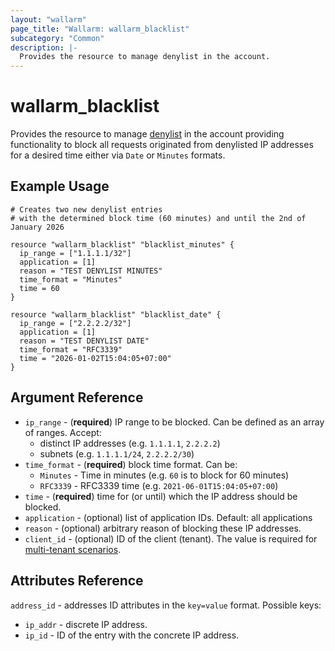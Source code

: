 ```yaml
---
layout: "wallarm"
page_title: "Wallarm: wallarm_blacklist"
subcategory: "Common"
description: |-
  Provides the resource to manage denylist in the account.
---
```


# wallarm_blacklist

Provides the resource to manage [denylist][1] in the account providing functionality to block all requests originated from denylisted IP addresses for a desired time either via `Date` or `Minutes` formats.

## Example Usage

```hcl
# Creates two new denylist entries
# with the determined block time (60 minutes) and until the 2nd of January 2026

resource "wallarm_blacklist" "blacklist_minutes" {
  ip_range = ["1.1.1.1/32"]
  application = [1]
  reason = "TEST DENYLIST MINUTES"
  time_format = "Minutes"
  time = 60
}

resource "wallarm_blacklist" "blacklist_date" {
  ip_range = ["2.2.2.2/32"]
  application = [1]
  reason = "TEST DENYLIST DATE"
  time_format = "RFC3339"
  time = "2026-01-02T15:04:05+07:00"
}
```

## Argument Reference

* `ip_range` - (**required**) IP range to be blocked. Can be defined as an array of ranges. Accept:
  - distinct IP addresses (e.g. `1.1.1.1`, `2.2.2.2`)
  - subnets (e.g. `1.1.1.1/24`, `2.2.2.2/30`)
* `time_format` - (**required**) block time format.
  Can be:
  - `Minutes` - Time in minutes (e.g. `60` is to block for 60 minutes)
  - `RFC3339` - RFC3339 time (e.g. `2021-06-01T15:04:05+07:00`)
* `time` - (**required**) time for (or until) which the IP address should be blocked.
* `application` - (optional) list of application IDs. 
  Default: all applications
* `reason` - (optional) arbitrary reason of blocking these IP addresses.
* `client_id` - (optional) ID of the client (tenant). The value is required for [multi-tenant scenarios][2].

## Attributes Reference

`address_id` - addresses ID attributes in the `key=value` format. Possible keys:

- `ip_addr` - discrete IP address.
- `ip_id` - ID of the entry with the concrete IP address.

[1]: https://docs.wallarm.com/user-guides/ip-lists/denylist/
[2]: https://docs.wallarm.com/installation/multi-tenant/overview/
